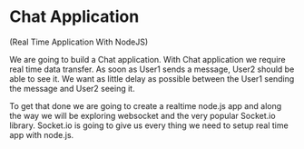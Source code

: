 # Chat Application

(Real Time Application With NodeJS)

We are going to build a Chat application. With Chat application we require real time data transfer. As soon as User1 sends a message, User2 should be able to see it. We want as little delay as possible between the User1 sending the message and User2 seeing it.


To get that done we are going to create a realtime node.js app and along the way we will be exploring websocket and the very popular Socket.io library. Socket.io is going to give us every thing we need to setup real time app with node.js.
